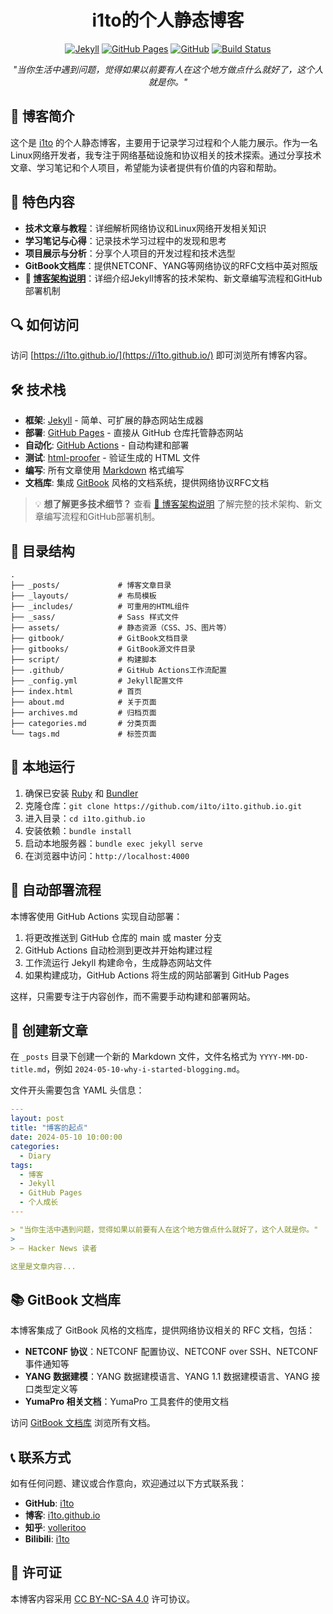 
<h1 align="center">i1to的个人静态博客</h1>

<p align="center">
  <a href="https://jekyllrb.com/"><img src="https://img.shields.io/badge/框架-Jekyll-red" alt="Jekyll"></a>
  <a href="https://pages.github.com"><img src="https://img.shields.io/badge/部署-GitHub_Pages-black" alt="GitHub Pages"></a>
  <a href="https://github.com/i1to/i1to.github.io"><img src="https://img.shields.io/badge/源码-GitHub-blue" alt="GitHub"></a>
  <a href="https://github.com/i1to/i1to.github.io/actions"><img src="https://github.com/i1to/i1to.github.io/actions/workflows/jekyll-gh-pages.yml/badge.svg" alt="Build Status"></a>
</p>

<p align="center">
  <i>"当你生活中遇到问题，觉得如果以前要有人在这个地方做点什么就好了，这个人就是你。"</i>
</p>

## 📝 博客简介

这个是 [i1to](https://github.com/i1to) 的个人静态博客，主要用于记录学习过程和个人能力展示。作为一名Linux网络开发者，我专注于网络基础设施和协议相关的技术探索。通过分享技术文章、学习笔记和个人项目，希望能为读者提供有价值的内容和帮助。

## 🚀 特色内容

- **技术文章与教程**：详细解析网络协议和Linux网络开发相关知识
- **学习笔记与心得**：记录技术学习过程中的发现和思考
- **项目展示与分析**：分享个人项目的开发过程和技术选型
- **GitBook文档库**：提供NETCONF、YANG等网络协议的RFC文档中英对照版
- **📖 [博客架构说明](blog-architecture.md)**：详细介绍Jekyll博客的技术架构、新文章编写流程和GitHub部署机制

## 🔍 如何访问

访问 [https://i1to.github.io/](https://i1to.github.io/) 即可浏览所有博客内容。

## 🛠️ 技术栈

- **框架**: [Jekyll](https://jekyllrb.com/) - 简单、可扩展的静态网站生成器
- **部署**: [GitHub Pages](https://pages.github.com) - 直接从 GitHub 仓库托管静态网站
- **自动化**: [GitHub Actions](https://github.com/features/actions) - 自动构建和部署
- **测试**: [html-proofer](https://github.com/gjtorikian/html-proofer) - 验证生成的 HTML 文件
- **编写**: 所有文章使用 [Markdown](https://daringfireball.net/projects/markdown/) 格式编写
- **文档库**: 集成 [GitBook](https://www.gitbook.com/) 风格的文档系统，提供网络协议RFC文档

> 💡 **想了解更多技术细节？** 查看 [📖 博客架构说明](blog-architecture.md) 了解完整的技术架构、新文章编写流程和GitHub部署机制。

## 📂 目录结构

```
.
├── _posts/             # 博客文章目录
├── _layouts/           # 布局模板
├── _includes/          # 可重用的HTML组件
├── _sass/              # Sass 样式文件
├── assets/             # 静态资源（CSS、JS、图片等）
├── gitbook/            # GitBook文档目录
├── gitbooks/           # GitBook源文件目录
├── script/             # 构建脚本
├── .github/            # GitHub Actions工作流配置
├── _config.yml         # Jekyll配置文件
├── index.html          # 首页
├── about.md            # 关于页面
├── archives.md         # 归档页面
├── categories.md       # 分类页面
└── tags.md             # 标签页面
```

## 🚀 本地运行

1. 确保已安装 [Ruby](https://www.ruby-lang.org/) 和 [Bundler](https://bundler.io/)
2. 克隆仓库：`git clone https://github.com/i1to/i1to.github.io.git`
3. 进入目录：`cd i1to.github.io`
4. 安装依赖：`bundle install`
5. 启动本地服务器：`bundle exec jekyll serve`
6. 在浏览器中访问：`http://localhost:4000`

## 🔄 自动部署流程

本博客使用 GitHub Actions 实现自动部署：

1. 将更改推送到 GitHub 仓库的 main 或 master 分支
2. GitHub Actions 自动检测到更改并开始构建过程
3. 工作流运行 Jekyll 构建命令，生成静态网站文件
4. 如果构建成功，GitHub Actions 将生成的网站部署到 GitHub Pages

这样，只需要专注于内容创作，而不需要手动构建和部署网站。

## 📝 创建新文章

在 `_posts` 目录下创建一个新的 Markdown 文件，文件名格式为 `YYYY-MM-DD-title.md`，例如 `2024-05-10-why-i-started-blogging.md`。

文件开头需要包含 YAML 头信息：

```yaml
---
layout: post
title: "博客的起点"
date: 2024-05-10 10:00:00
categories:
  - Diary
tags:
  - 博客
  - Jekyll
  - GitHub Pages
  - 个人成长
---

> "当你生活中遇到问题，觉得如果以前要有人在这个地方做点什么就好了，这个人就是你。"
>
> — Hacker News 读者

这里是文章内容...
```

## 📚 GitBook 文档库

本博客集成了 GitBook 风格的文档库，提供网络协议相关的 RFC 文档，包括：

- **NETCONF 协议**：NETCONF 配置协议、NETCONF over SSH、NETCONF 事件通知等
- **YANG 数据建模**：YANG 数据建模语言、YANG 1.1 数据建模语言、YANG 接口类型定义等
- **YumaPro 相关文档**：YumaPro 工具套件的使用文档

访问 [GitBook 文档库](https://i1to.github.io/gitbook-docs/) 浏览所有文档。

## 📞 联系方式

如有任何问题、建议或合作意向，欢迎通过以下方式联系我：

- **GitHub**: [i1to](https://github.com/i1to)
- **博客**: [i1to.github.io](https://i1to.github.io/)
- **知乎**: [volleritoo](https://www.zhihu.com/people/volleritoo)
- **Bilibili**: [i1to](https://space.bilibili.com/306494243)

## 📄 许可证

本博客内容采用 [CC BY-NC-SA 4.0](https://creativecommons.org/licenses/by-nc-sa/4.0/) 许可协议。
